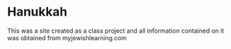 # Hanukkah
This was a site created as a class project and all information contained on it was obtained from myjewishlearning.com
